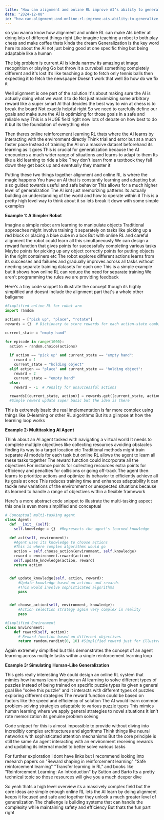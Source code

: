 ```yaml
---
title: "How can alignment and online RL improve AI’s ability to generalize across diverse tasks?"
date: "2024-12-08"
id: "how-can-alignment-and-online-rl-improve-ais-ability-to-generalize-across-diverse-tasks"
---
```


 so you wanna know how alignment and online RL can make AIs better at doing lots of different things right  Like imagine teaching a robot to both play chess and make coffee thats kinda the dream  Generalization is the key word here its about the AI not just being good at one specific thing but being adaptable  like a human

The big problem is current AI is kinda narrow its amazing at image recognition or playing Go but throw it a curveball something completely different and it's lost  It’s like teaching a dog to fetch only tennis balls then expecting it to fetch the newspaper  Doesn't work that well  So how do we fix it

Well alignment is one part of the solution  It's about making sure the AI is actually doing what we want it to do  Not just maximizing some arbitrary reward  like a super smart AI that decides the best way to win at chess is to break the board  Not exactly helpful right  So we need to carefully define our goals and make sure the AI is optimizing for those goals in a safe and reliable way  This is a HUGE field right now lots of debate on how best to do it but its the foundation of everything else

Then theres online reinforcement learning RL thats where the AI learns by interacting with the environment directly  Think trial and error but at a much faster pace  Instead of training the AI on a massive dataset beforehand its learning as it goes  This is crucial for generalization because the AI encounters a much wider range of situations and learns to adapt to them  Its like a kid learning to ride a bike  They don't learn from a textbook they fall down they get back up and eventually they master it

Putting these two things together alignment and online RL is where the magic happens  You have an AI that is constantly learning and adapting but also guided towards useful and safe behavior  This allows for a much higher level of generalization  The AI isnt just memorizing patterns its actually building an understanding of the world and how to operate within it  This is a pretty high level way to think about it so lets break it down with some simple examples 


**Example 1:  A Simpler Robot**

Imagine a simple robot arm learning to manipulate objects  Traditional approaches might involve training it separately on tasks like picking up a red block or placing a blue cube in a box  But with online RL and careful alignment the robot could learn all this simultaneously  We can design a reward function that gives points for successfully completing various tasks  Maybe points for picking up any object correctly points for putting objects in the right containers etc  The robot explores different actions learns from its successes and failures and gradually improves across all tasks without needing separate training datasets for each one  This is a simple example but it shows how online RL can reduce the need for separate training  We aren't programming the rules we are providing feedback 


Here's a tiny code snippet to illustrate the concept though its highly simplified and doesnt include the alignment part that's a whole other ballgame


```python
#Simplified online RL for robot arm
import random

actions = ["pick up", "place", "rotate"]
rewards = {}  # Dictionary to store rewards for each action-state combination

current_state = "empty hand"

for episode in range(1000):
  action = random.choice(actions)
  
  if action == "pick up" and current_state == "empty hand":
    reward = 1
    current_state = "holding object"
  elif action == "place" and current_state == "holding object":
    reward = 2
    current_state = "empty hand"
  else:
    reward = -1  # Penalty for unsuccessful actions

  rewards[(current_state, action)] = rewards.get((current_state, action), 0) + reward 
  #Simple reward update super basic but the idea is there 
```

This is extremely basic the real implementation is far more complex using things like Q-learning or other RL algorithms  But its a glimpse at how the learning loop works


**Example 2:  Multitasking AI Agent**

Think about an AI agent tasked with navigating a virtual world  It needs to complete multiple objectives like collecting resources avoiding obstacles finding its way to a target location etc  Traditional methods might train separate AI models for each task but online RL allows the agent to learn all these tasks together  The reward function could incorporate all the objectives  For instance points for collecting resources extra points for efficiency and penalties for collisions or going off-track   The agent then learns to prioritize actions and optimize its behavior to efficiently achieve all its goals at once  This reduces training time and enhances adaptability  It can tackle new variations of the environment or unexpected situations because its learned to handle a range of objectives within a flexible framework


Here's a more abstract code snippet to illustrate the multi-tasking aspect this one is even more simplified and conceptual


```python
# Conceptual multi-tasking agent
class Agent:
  def __init__(self):
    self.knowledge = {}  #Represents the agent's learned knowledge

  def act(self, environment):
    #Agent uses its knowledge to choose actions 
    #This is where complex algorithms would go 
    action = self.choose_action(environment, self.knowledge)
    reward = environment.reward(action)
    self.update_knowledge(action, reward)
    return action


  def update_knowledge(self, action, reward):
      #Update knowledge based on actions and rewards
      #This would involve sophisticated algorithms
      pass


  def choose_action(self, environment, knowledge):
      #Action selection strategy again very complex in reality
      pass

#Simplified Environment
class Environment:
    def reward(self, action):
      # Reward function based on different objectives
      return random.randint(0, 10) #Simplified reward just for illustration
```

Again extremely simplified but this demonstrates the concept of an agent learning across multiple tasks within a single reinforcement learning loop


**Example 3:  Simulating Human-Like Generalization**

This gets really interesting  We could design an online RL system that mimics how humans learn  Imagine an AI learning to solve different types of puzzles  Instead of being trained on specific puzzle types its given a general goal like "solve this puzzle" and it interacts with different types of puzzles exploring different strategies  The reward function could be based on factors like the speed and efficiency of solution  The AI would learn common problem-solving strategies adaptable to various puzzle types  This mimics human learning where we apply general strategies to novel situations  It isn't rote memorization its genuine problem solving


Code snippet for this is almost impossible to provide without diving into incredibly complex architectures and algorithms  Think things like neural networks with sophisticated attention mechanisms  But the core principle is still the same  An agent interacting with an environment receiving rewards and updating its internal model to better solve various tasks 


For further exploration i dont have links but I recommend looking into research papers on  "Reward shaping in reinforcement learning"  "Safe reinforcement learning" "Transfer learning in RL" and books like "Reinforcement Learning: An Introduction" by Sutton and Barto   Its a pretty technical topic so those resources will give you a much deeper dive



So yeah thats a high level overview its a massively complex field but the core ideas are simple enough online RL lets the AI learn by doing alignment keeps it focused and safe and together they unlock a much greater level of generalization  The challenge is building systems that can handle the complexity while maintaining safety and efficiency  But thats the fun part right
